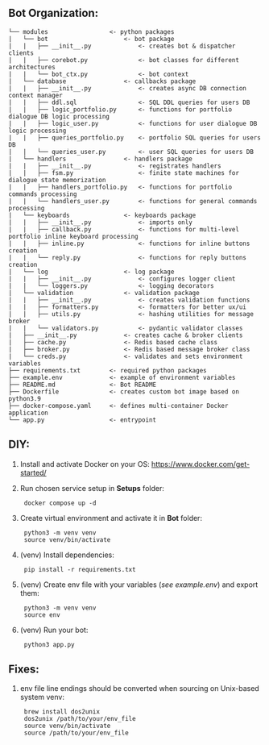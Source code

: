 ## Bot Organization:

    └── modules                 <- python packages
    |   └── bot                     <- bot package
    |   |   ├── __init__.py             <- creates bot & dispatcher clients
    |   |   ├── corebot.py              <- bot classes for different architectures
    |   |   └── bot_ctx.py              <- bot context
    |   └── database                <- callbacks package
    |   |   ├── __init__.py             <- creates async DB connection context manager
    |   |   ├── ddl.sql                 <- SQL DDL queries for users DB
    |   |   ├── logic_portfolio.py      <- functions for portfolio dialogue DB logic processing
    |   |   ├── logic_user.py           <- functions for user dialogue DB logic processing
    |   |   ├── queries_portfolio.py    <- portfolio SQL queries for users DB
    |   |   └── queries_user.py         <- user SQL queries for users DB
    |   └── handlers                <- handlers package
    |   |   ├── __init__.py             <- registrates handlers
    |   |   ├── fsm.py                  <- finite state machines for dialogue state memorization
    |   |   ├── handlers_portfolio.py   <- functions for portfolio commands processing
    |   |   └── handlers_user.py        <- functions for general commands processing
    |   └── keyboards               <- keyboards package
    |   |   ├── __init__.py             <- imports only
    |   |   ├── callback.py             <- functions for multi-level portfolio inline keyboard processing
    |   |   ├── inline.py               <- functions for inline buttons creation
    |   |   └── reply.py                <- functions for reply buttons creation
    |   └── log                     <- log package
    |   |   ├── __init__.py             <- configures logger client
    |   |   └── loggers.py              <- logging decorators
    |   └── validation              <- validation package
    |   |   ├── __init__.py             <- creates validation functions
    |   |   ├── formatters.py           <- formatters for better ux/ui
    |   |   ├── utils.py                <- hashing utilities for message broker
    |   |   └── validators.py           <- pydantic validator classes
    |   ├── __init__.py             <- creates cache & broker clients
    |   ├── cache.py                <- Redis based cache class
    |   ├── broker.py               <- Redis based message broker class
    |   └── creds.py                <- validates and sets environment variables
    ├── requirements.txt        <- required python packages
    ├── example.env             <- example of environment variables
    ├── README.md               <- Bot README
    ├── Dockerfile              <- creates custom bot image based on python3.9
    ├── docker-compose.yaml     <- defines multi-container Docker application
    └── app.py                  <- entrypoint

## DIY:

1. Install and activate Docker on your OS:
https://www.docker.com/get-started/

2. Run chosen service setup in **Setups** folder:

        docker compose up -d

3. Create virtual environment and activate it in **Bot** folder:

        python3 -m venv venv
        source venv/bin/activate

4. (venv) Install dependencies:

        pip install -r requirements.txt

5. (venv) Create env file with your variables (*see example.env*) and export them:

        python3 -m venv venv
        source env

6. (venv) Run your bot:

        python3 app.py


## Fixes:

1. env file line endings should be converted when sourcing on Unix-based system venv:

        brew install dos2unix
        dos2unix /path/to/your/env_file
        source venv/bin/activate
        source /path/to/your/env_file
    
